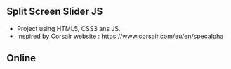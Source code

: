 ## Split Screen Slider JS

* Project using HTML5, CSS3 ans JS.
* Inspired by Corsair website : https://www.corsair.com/eu/en/specalpha

## Online
